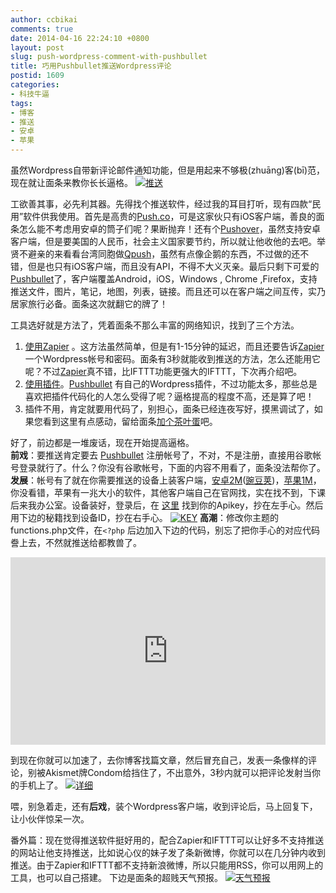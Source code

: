 ```yaml
---
author: ccbikai
comments: true
date: 2014-04-16 22:24:10 +0800
layout: post
slug: push-wordpress-comment-with-pushbullet
title: 巧用Pushbullet推送Wordpress评论
postid: 1609
categories:
- 科技牛逼
tags:
- 博客
- 推送
- 安卓
- 苹果
---
```

虽然Wordpress自带新评论邮件通知功能，但是用起来不够极(zhuāng)客(bī)范，现在就让面条来教你长长逼格。
[![推送](https://dn-mtimg.qbox.me/bmiddle/005ygACVjw1efhs4p6x4hj30xc0hzmz3.jpg)](https://dn-mtimg.qbox.me/large/005ygACVjw1efhs4p6x4hj30xc0hzmz3.jpg)

<!-- more -->
工欲善其事，必先利其器。先得找个推送软件，经过我的耳目打听，现有四款“民用”软件供我使用。首先是高贵的[Push.co][1]，可是这家伙只有iOS客户端，善良的面条怎么能不考虑用安卓的筒子们呢？果断抛弃！还有个[Pushover][2]，虽然支持安卓客户端，但是要美国的人民币，社会主义国家要节约，所以就让他收他的去吧。举贤不避亲的来看看台湾同胞做[Qpush][3]，虽然有点像企鹅的东西，不过做的还不错，但是也只有iOS客户端，而且没有API，不得不大义灭亲。最后只剩下可爱的[Pushbullet][4]了，客户端覆盖Android，iOS，Windows , Chrome ,Firefox，支持推送文件，图片，笔记，地图，列表，链接。而且还可以在客户端之间互传，实乃居家旅行必备。面条这次就翻它的牌了！

工具选好就是方法了，凭着面条不那么丰富的网络知识，找到了三个方法。  
1.  [使用Zapier](http://www.miantiao.me/url/1hJq7W7) 。这方法虽然简单，但是有1-15分钟的延迟，而且还要告诉[Zapier][5]一个Wordpress帐号和密码。面条有3秒就能收到推送的方法，怎么还能用它呢？不过[Zapier][6]真不错，比IFTTT功能更强大的IFTTT，下次再介绍吧。  
2.  [使用插件](http://www.miantiao.me/url/1t9RSeI)。[Pushbullet][7] 有自己的Wordpress插件，不过功能太多，那些总是喜欢把插件代码化的人怎么受得了呢？逼格提高的程度不高，还是算了吧！  
3.  插件不用，肯定就要用代码了，别担心，面条已经连夜写好，摸黑调试了，如果您看到这里有点感动，留给面条[加个茶叶蛋][8]吧。  

好了，前边都是一堆废话，现在开始提高逼格。  
**前戏**：要推送肯定要去  [Pushbullet][9] 注册帐号了，不对，不是注册，直接用谷歌帐号登录就行了。什么？你没有谷歌帐号，下面的内容不用看了，面条没法帮你了。  
**发展**：帐号有了就在你需要推送的设备上装客户端，[安卓2M][10]([豌豆荚][11])，[苹果1M][12]，你没看错，苹果有一兆大小的软件，其他客户端自己在官网找，实在找不到，下课后来我办公室。设备装好，登录后，在 [这里][13] 找到你的Apikey，抄在左手心。然后用下边的秘籍找到设备ID，抄在右手心。
[![KEY](https://dn-mtimg.qbox.me/bmiddle/005ygACVjw1efhs6zhoh4j30ic09bjsi.jpg)](https://dn-mtimg.qbox.me/large/005ygACVjw1efhs6zhoh4j30ic09bjsi.jpg)
**高潮**：修改你主题的functions.php文件，在`<?php` 后边加入下边的代码，别忘了把你手心的对应代码誊上去，不然就推送给都教兽了。
<iframe width="100%" height="300" src="http://www.miantiao.me/gist/ccbikai/10881201.pibb" frameborder=0 ></iframe> 

到现在你就可以加速了，去你博客找篇文章，然后冒充自己，发表一条像样的评论，别被Akismet牌Condom给挡住了，不出意外，3秒内就可以把评论发射当你的手机上了。
[![详细](https://dn-mtimg.qbox.me/bmiddle/005ygACVjw1efhs2chzidj30xc0n9mzt.jpg)](https://dn-mtimg.qbox.me/large/005ygACVjw1efhs2chzidj30xc0n9mzt.jpg)

喂，别急着走，还有**后戏**，装个Wordpress客户端，收到评论后，马上回复下，让小伙伴惊呆一次。


番外篇：现在觉得推送软件挺好用的，配合Zapier和IFTTT可以让好多不支持推送的网站让他支持推送，比如说心仪的妹子发了条新微博，你就可以在几分钟内收到推送。由于Zapier和IFTTT都不支持新浪微博，所以只能用RSS，你可以用网上的工具，也可以自己搭建。
下边是面条的超贱天气预报。
[![天气预报][14]](https://dn-mtimg.qbox.me/large/005ygACVjw1efhrzvrlrkj30sw0esjsm.jpg)


  [1]: http://www.miantiao.me/url/P53WxC
  [2]: http://www.miantiao.me/url/1gAESWV
  [3]: http://www.miantiao.me/url/1ipcOtG
  [4]: http://www.miantiao.me/url/1gAFdc1
  [5]: http://www.miantiao.me/url/1eyEvAH
  [6]: http://www.miantiao.me/url/1eyEvAH
  [7]: http://www.miantiao.me/url/1gAFdc1
  [8]: http://www.miantiao.me/url/1iZSCek
  [9]: http://www.miantiao.me/url/1gAFdc1
  [10]: http://www.miantiao.me/url/1p9TVA3
  [11]: http://www.miantiao.me/url/P55dEX
  [12]: http://www.miantiao.me/url/1gGhdHZ
  [13]: http://www.miantiao.me/url/1eyDZCS
  [14]: https://dn-mtimg.qbox.me/bmiddle/005ygACVjw1efhrzvrlrkj30sw0esjsm.jpg

